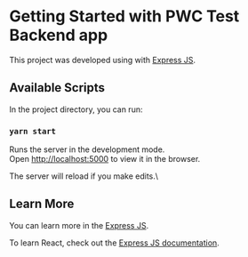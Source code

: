 # Getting Started with PWC Test Backend app

This project was developed using with [Express JS](https://expressjs.com/).

## Available Scripts

In the project directory, you can run:

### `yarn start`

Runs the server in the development mode.\
Open [http://localhost:5000](http://localhost:5000) to view it in the browser.

The server will reload if you make edits.\

## Learn More

You can learn more in the [Express JS](https://expressjs.com/en/starter/installing.html).

To learn React, check out the [Express JS documentation](https://expressjs.com/).
